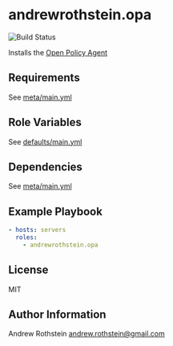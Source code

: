 andrewrothstein.opa
=========
![Build Status](https://github.com/andrewrothstein/ansible-opa/actions/workflows/build.yml/badge.svg)


Installs the [Open Policy Agent](https://www.openpolicyagent.org/)

Requirements
------------

See [meta/main.yml](meta/main.yml)

Role Variables
--------------

See [defaults/main.yml](defaults/main.yml)

Dependencies
------------

See [meta/main.yml](meta/main.yml)

Example Playbook
----------------

```yml
- hosts: servers
  roles:
    - andrewrothstein.opa
```

License
-------

MIT

Author Information
------------------

Andrew Rothstein <andrew.rothstein@gmail.com>
